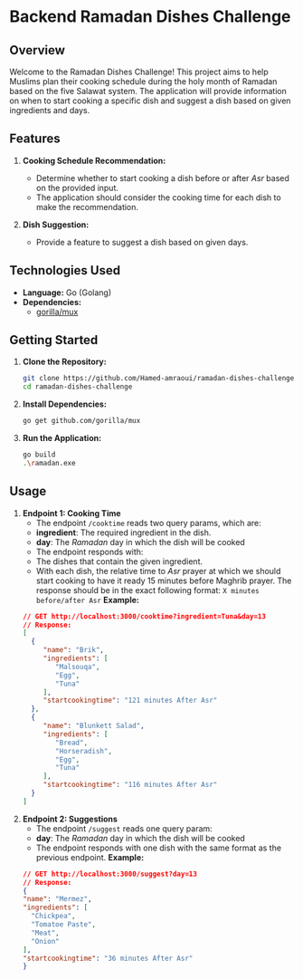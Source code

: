 # Backend Ramadan Dishes Challenge

## Overview

Welcome to the Ramadan Dishes Challenge! This project aims to help Muslims plan their cooking schedule during the holy month of Ramadan based on the five Salawat system. The application will provide information on when to start cooking a specific dish and suggest a dish based on given ingredients and days.

## Features

1. **Cooking Schedule Recommendation:**
   - Determine whether to start cooking a dish before or after *Asr* based on the provided input.
   - The application should consider the cooking time for each dish to make the recommendation.

2. **Dish Suggestion:**
   - Provide a feature to suggest a dish based on given days.

## Technologies Used

- **Language:** Go (Golang)
- **Dependencies:**
    - [gorilla/mux](https://github.com/gorilla/mux) 

## Getting Started

1. **Clone the Repository:**
   ```bash
   git clone https://github.com/Hamed-amraoui/ramadan-dishes-challenge.git
   cd ramadan-dishes-challenge
2. **Install Dependencies:**
   ```bash
   go get github.com/gorilla/mux
3. **Run the Application:**   
   ```bash
   go build
   .\ramadan.exe

## Usage   

1. **Endpoint 1: Cooking Time**
   - The endpoint `/cooktime` reads two query params, which are:
    - **ingredient**: The required ingredient in the dish.
    - **day**: The *Ramadan* day in which the dish will be cooked
   - The endpoint responds with:
    - The dishes that contain the given ingredient.
    - With each dish, the relative time to *Asr* prayer at which we should start cooking to have it ready 15 minutes before Maghrib prayer. The response should be in the exact following format: `X minutes before/after Asr`
   **Example:**
    ```json
    // GET http://localhost:3000/cooktime?ingredient=Tuna&day=13
    // Response:
   [
      {
         "name": "Brik",
         "ingredients": [
            "Malsouqa",
            "Egg",
            "Tuna"
         ],
         "startcookingtime": "121 minutes After Asr"
      },
      {
         "name": "Blunkett Salad",
         "ingredients": [
            "Bread",
            "Horseradish",
            "Egg",
            "Tuna"
         ],
         "startcookingtime": "116 minutes After Asr"
      }
   ]
2. **Endpoint 2: Suggestions**
   - The endpoint `/suggest` reads one query param:
    - **day**: The *Ramadan* day in which the dish will be cooked
   - The endpoint responds with one dish with the same format as the previous endpoint.
   **Example:**
    ```json
    // GET http://localhost:3000/suggest?day=13
    // Response:
   {
   "name": "Mermez",
   "ingredients": [
      "Chickpea",
      "Tomatoe Paste",
      "Meat",
      "Onion"
   ],
   "startcookingtime": "36 minutes After Asr"
   }
